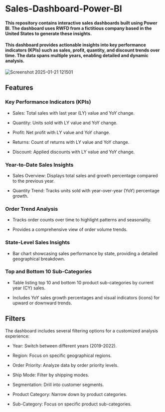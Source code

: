 # Sales-Dashboard-Power-BI

#### This repository contains interactive sales dashboards built using Power BI. The dashboard uses RWFD from a fictitious company based in the United States to generate these insights.
#### This dashboard provides actionable insights into key performance indicators (KPIs) such as sales, profit, quantity, and discount trends over time. The data spans multiple years, enabling detailed and dynamic analysis.

![Screenshot 2025-01-21 121501](https://github.com/user-attachments/assets/5a7f162f-7159-4cf5-9d7e-3ecec0d60094)

## Features
 
### Key Performance Indicators (KPIs)

- Sales: Total sales with last year (LY) value and YoY change.

- Quantity: Units sold with LY value and YoY change.

- Profit: Net profit with LY value and YoY change.

- Returns: Count of returns with LY value and YoY change.

- Discount: Applied discounts with LY value and YoY change.

### Year-to-Date Sales Insights

- Sales Overview: Displays total sales and growth percentage compared to the previous year.

- Quantity Trend: Tracks units sold with year-over-year (YoY) percentage growth.
 
### Order Trend Analysis

- Tracks order counts over time to highlight patterns and seasonality.

- Provides a comprehensive view of order volume trends.

### State-Level Sales Insights

- Bar chart showcasing sales performance by state, providing a detailed geographical breakdown.

### Top and Bottom 10 Sub-Categories

- Table listing top 10 and bottom 10 product sub-categories by current year (CY) sales.

- Includes YoY sales growth percentages and visual indicators (icons) for upward or downward trends.

## Filters

The dashboard includes several filtering options for a customized analysis experience:

- Year: Switch between different years (2019-2022).

- Region: Focus on specific geographical regions.

- Order Priority: Analyze data by order priority levels.

- Ship Mode: Filter by shipping modes.

- Segmentation: Drill into customer segments.

- Product Category: Narrow down by product categories.

- Sub-Category: Focus on specific product sub-categories.
